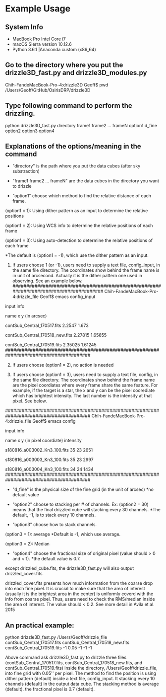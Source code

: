 # Example Usage

## System Info
- MacBook Pro Intel Core i7
- macOS Sierra version 10.12.6
- Python 3.6.1 |Anaconda custom (x86_64)


## Go to the directory where you put the drizzle3D_fast.py and drizzle3D_modules.py

Chih-FandeMacBook-Pro-4:drizzle3D Geoff$ pwd
/Users/Geoff/GitHub/OsirisDRP/drizzle3D

## Type following command to perform the drizzling.

python drizzle3D_fast.py directory frame1 frame2 ... frameN option1 d_fine option2 option3 option4


## Explanations of the options/meaning in the command

- "directory" is the path where you put the data cubes (after sky substraction)

- "frame1 frame2 ... frameN" are the data cubes in the directory you want to drizzle

- "option1" choose which method to find the relative distance of each frame.

(option1 = 1): Using dither pattern as an input to determine the relative positions

(option1 = 2): Using WCS info to determine the relative positions of each frame

(option1 = 3): Using auto-detection to determine the relative positions of each frame

*The default is (option1 = -1), which use the dither pattern as an input.

1. If users choose 1 (or -1), users need to supply a text file, config_input, in the same file directory. The coordinates show behind the frame name is in unit of arcsecond. Actually it is the dither pattern one used in observing. See an example below.
#######################################################################################
Chih-FandeMacBook-Pro-4:drizzle_file Geoff$ emacs config_input

input info

name x y (in arcsec)

contSub_Central_170517.fits 2.2547 1.673

contSub_Central_170518_new.fits 2.27815 1.65655

contSub_Central_170519.fits 2.35025 1.61245
#######################################################################################

2. If users choose (option1 = 2), no action is needed

3. If users choose (option1 = 3), users need to supply a text file, config, in the same file directory. The coordinates show behind the frame name are the pixel coordiates where every frame share the same feature. For example, if the target is a star, the x and y can be the pixel coorediate which has brightest intensity. The last number is the intensity at that pixel. See below.

#######################################################################################
Chih-FandeMacBook-Pro-4:drizzle_file Geoff$ emacs config

input info

name x y (in pixel coordiate) intensity

s180816_a003002_Kn3_100.fits 35 23 2651

s180816_a003003_Kn3_100.fits 35 23 2997

s180816_a003004_Kn3_100.fits 34 24 1434
#######################################################################################

- "d_fine" is the physical size of the fine grid (in the unit of arcsec) *no default value

- "option2" choose to stacking per # of channels. Ex: (option2 = 30) means that the final drizzled cube will stacking every 30 channels. *The default, -1, is to stack every 10 channels.

- "option3" choose how to stack channels.

(option3 = 1): average  *Default is -1, which use average.

(option3 = 2): Median


- "option4" choose the fractional size of original pixel (value should > 0 and < 1). *the default value is 0.7.

except drizzled_cube.fits, the drizzle3D_fast.py will also output drizzled_cover.fits

drizzled_cover.fits presents how much information from the coarse drop into each fine pixel. It is crucial to make sure that the area of interest (usually it is the brightest area in the center) is uniformly coverd with the info from coarse pixel. Thus, users need to check the RMS/median inside the area of interest. The value should < 0.2. See more detail in Avila et al. 2015



## An practical example:

python drizzle3D_fast.py /Users/Geoff/drizzle_file contSub_Central_170517.fits contSub_Central_170518_new.fits contSub_Central_170519.fits -1 0.05 -1 -1 -1

Above command ask drizzle3D_fast.py to drizzle three files (contSub_Central_170517.fits, contSub_Central_170518_new.fits, and contSub_Central_170519.fits) inside the directory, /Users/Geoff/drizzle_file, into fine grid with 0.05'' per pixel. The method to find the position is using dither pattern (default) inside a text file, config_input. It stacking every 10 channels (default) in the output data cube. The stacking method is average (default). the fractional pixel is 0.7 (default).

